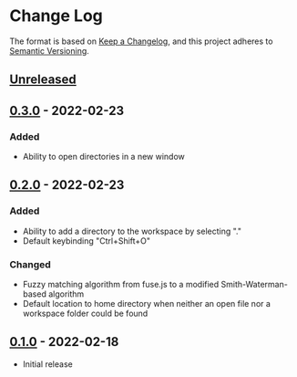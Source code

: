 # Change Log

The format is based on [Keep a Changelog](https://keepachangelog.com/en/1.0.0/), and this project adheres to [Semantic Versioning](https://semver.org/spec/v2.0.0.html).

## [Unreleased]

## [0.3.0] - 2022-02-23

### Added

- Ability to open directories in a new window

## [0.2.0] - 2022-02-23

### Added

- Ability to add a directory to the workspace by selecting "."
- Default keybinding "Ctrl+Shift+O"

### Changed

- Fuzzy matching algorithm from fuse.js to a modified Smith-Waterman-based algorithm
- Default location to home directory when neither an open file nor a workspace folder could be found

## [0.1.0] - 2022-02-18

- Initial release

[unreleased]: https://github.com/maximsmol/open-by-path/compare/v0.3.0...HEAD
[0.3.0]: https://github.com/maximsmol/open-by-path/releases/tag/v0.3.0
[0.2.0]: https://github.com/maximsmol/open-by-path/releases/tag/v0.2.0
[0.1.0]: https://github.com/maximsmol/open-by-path/releases/tag/v0.1.0
